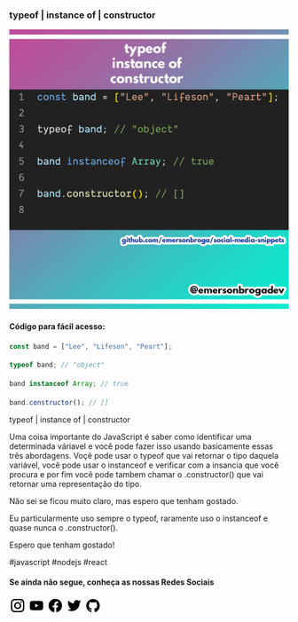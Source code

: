 ### typeof | instance of | constructor

![typeof | instance of | constructor](https://github.com/emersonbroga/social-media-snippets/blob/master/content/2020-01-25/1080x1080-typeof-instanceof-constructor.png)

#### Código para fácil acesso:

```js
const band = ["Lee", "Lifeson", "Peart"];

typeof band; // "object"

band instanceof Array; // true

band.constructor(); // []
```

typeof | instance of | constructor

Uma coisa importante do JavaScript é saber como identificar uma determinada váriavel e você pode fazer isso usando basicamente essas três abordagens.
Voçê pode usar o typeof que vai retornar o tipo daquela variável, você pode usar o instanceof e verificar com a insancia que você procura e por fim você pode tambem chamar o .constructor() que vai retornar uma representação do tipo.

Não sei se ficou muito claro, mas espero que tenham gostado.

Eu particularmente uso sempre o typeof, raramente uso o instanceof e quase nunca o .constructor().

Espero que tenham gostado!

\#javascript \#nodejs \#react

#### Se ainda não segue, conheça as nossas Redes Sociais

[![instagram.com/emersonbrogadev](https://github.com/emersonbroga/social-media-snippets/blob/master/static/instagram.png?raw=true)](https://www.instagram.com/emersonbrogadev/)
[![youtube.com/c/emersonbrogadev](https://github.com/emersonbroga/social-media-snippets/blob/master/static/youtube.png?raw=true)](https://www.youtube.com/c/emersonbroga/)
[![facebook.com/emersonbrogadev](https://github.com/emersonbroga/social-media-snippets/blob/master/static/facebook.png?raw=true)](https://www.facebook.com/emersonbrogadev/)
[![twitter.com/emersonbrogadev](https://github.com/emersonbroga/social-media-snippets/blob/master/static/twitter.png?raw=true)](https://www.twitter.com/emersonbrogadev/)
[![github.com/emersonbroga](https://github.com/emersonbroga/social-media-snippets/blob/master/static/github.png?raw=true)](https://www.github.com/emersonbroga/)

